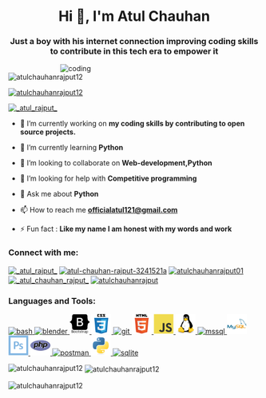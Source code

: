 <h1 align="center">Hi 👋, I'm Atul Chauhan</h1>
<h3 align="center">Just a boy with his internet connection improving coding skills to contribute in this tech era to empower it</h3>

<img align="right" alt="coding" width="400" src ="D:\Github Profile\techstack.gif">

<p align="left"> <img src="https://komarev.com/ghpvc/?username=atulchauhanrajput12&label=Profile%20views&color=0e75b6&style=flat" alt="atulchauhanrajput12" /> </p>

<p align="left"> <a href="https://github.com/ryo-ma/github-profile-trophy"><img src="https://github-profile-trophy.vercel.app/?username=atulchauhanrajput12" alt="atulchauhanrajput12" /></a> </p>

<p align="left"> <a href="https://twitter.com/_atul_rajput_" target="blank"><img src="https://img.shields.io/twitter/follow/_atul_rajput_?logo=twitter&style=for-the-badge" alt="_atul_rajput_" /></a> </p>

- 🔭 I’m currently working on **my coding skills by contributing to open source projects.**

- 🌱 I’m currently learning **Python**

- 👯 I’m looking to collaborate on **Web-development,Python**

- 🤝 I’m looking for help with **Competitive programming**

- 💬 Ask me about **Python**

- 📫 How to reach me **officialatul121@gmail.com**

- ⚡ Fun fact : **Like my name I am honest with my words and work**

<h3 align="left">Connect with me:</h3>
<p align="left">
<a href="https://twitter.com/_atul_rajput_" target="blank"><img align="center" src="https://raw.githubusercontent.com/rahuldkjain/github-profile-readme-generator/master/src/images/icons/Social/twitter.svg" alt="_atul_rajput_" height="30" width="40" /></a>
<a href="https://linkedin.com/in/atul-chauhan-rajput-3241521a" target="blank"><img align="center" src="https://raw.githubusercontent.com/rahuldkjain/github-profile-readme-generator/master/src/images/icons/Social/linked-in-alt.svg" alt="atul-chauhan-rajput-3241521a" height="30" width="40" /></a>
<a href="https://fb.com/atulchauhanrajput01" target="blank"><img align="center" src="https://raw.githubusercontent.com/rahuldkjain/github-profile-readme-generator/master/src/images/icons/Social/facebook.svg" alt="atulchauhanrajput01" height="30" width="40" /></a>
<a href="https://instagram.com/_atul_chauhan_rajput_" target="blank"><img align="center" src="https://raw.githubusercontent.com/rahuldkjain/github-profile-readme-generator/master/src/images/icons/Social/instagram.svg" alt="_atul_chauhan_rajput_" height="30" width="40" /></a>
<a href="https://www.youtube.com/c/atulchauhanrajput" target="blank"><img align="center" src="https://raw.githubusercontent.com/rahuldkjain/github-profile-readme-generator/master/src/images/icons/Social/youtube.svg" alt="atulchauhanrajput" height="30" width="40" /></a>
</p>

<h3 align="left">Languages and Tools:</h3>
<p align="left"> <a href="https://www.gnu.org/software/bash/" target="_blank" rel="noreferrer"> <img src="https://www.vectorlogo.zone/logos/gnu_bash/gnu_bash-icon.svg" alt="bash" width="40" height="40"/> </a> <a href="https://www.blender.org/" target="_blank" rel="noreferrer"> <img src="https://download.blender.org/branding/community/blender_community_badge_white.svg" alt="blender" width="40" height="40"/> </a> <a href="https://getbootstrap.com" target="_blank" rel="noreferrer"> <img src="https://raw.githubusercontent.com/devicons/devicon/master/icons/bootstrap/bootstrap-plain-wordmark.svg" alt="bootstrap" width="40" height="40"/> </a> <a href="https://www.w3schools.com/css/" target="_blank" rel="noreferrer"> <img src="https://raw.githubusercontent.com/devicons/devicon/master/icons/css3/css3-original-wordmark.svg" alt="css3" width="40" height="40"/> </a> <a href="https://git-scm.com/" target="_blank" rel="noreferrer"> <img src="https://www.vectorlogo.zone/logos/git-scm/git-scm-icon.svg" alt="git" width="40" height="40"/> </a> <a href="https://www.w3.org/html/" target="_blank" rel="noreferrer"> <img src="https://raw.githubusercontent.com/devicons/devicon/master/icons/html5/html5-original-wordmark.svg" alt="html5" width="40" height="40"/> </a> <a href="https://developer.mozilla.org/en-US/docs/Web/JavaScript" target="_blank" rel="noreferrer"> <img src="https://raw.githubusercontent.com/devicons/devicon/master/icons/javascript/javascript-original.svg" alt="javascript" width="40" height="40"/> </a> <a href="https://www.linux.org/" target="_blank" rel="noreferrer"> <img src="https://raw.githubusercontent.com/devicons/devicon/master/icons/linux/linux-original.svg" alt="linux" width="40" height="40"/> </a> <a href="https://www.microsoft.com/en-us/sql-server" target="_blank" rel="noreferrer"> <img src="https://www.svgrepo.com/show/303229/microsoft-sql-server-logo.svg" alt="mssql" width="40" height="40"/> </a> <a href="https://www.mysql.com/" target="_blank" rel="noreferrer"> <img src="https://raw.githubusercontent.com/devicons/devicon/master/icons/mysql/mysql-original-wordmark.svg" alt="mysql" width="40" height="40"/> </a> <a href="https://www.photoshop.com/en" target="_blank" rel="noreferrer"> <img src="https://raw.githubusercontent.com/devicons/devicon/master/icons/photoshop/photoshop-line.svg" alt="photoshop" width="40" height="40"/> </a> <a href="https://www.php.net" target="_blank" rel="noreferrer"> <img src="https://raw.githubusercontent.com/devicons/devicon/master/icons/php/php-original.svg" alt="php" width="40" height="40"/> </a> <a href="https://postman.com" target="_blank" rel="noreferrer"> <img src="https://www.vectorlogo.zone/logos/getpostman/getpostman-icon.svg" alt="postman" width="40" height="40"/> </a> <a href="https://www.python.org" target="_blank" rel="noreferrer"> <img src="https://raw.githubusercontent.com/devicons/devicon/master/icons/python/python-original.svg" alt="python" width="40" height="40"/> </a> <a href="https://www.sqlite.org/" target="_blank" rel="noreferrer"> <img src="https://www.vectorlogo.zone/logos/sqlite/sqlite-icon.svg" alt="sqlite" width="40" height="40"/> </a> </p>

<p><img align="left" src="https://github-readme-stats.vercel.app/api/top-langs?username=atulchauhanrajput12&show_icons=true&locale=en&layout=compact" alt="atulchauhanrajput12" /></p>

<p>&nbsp;<img align="center" src="https://github-readme-stats.vercel.app/api?username=atulchauhanrajput12&show_icons=true&locale=en" alt="atulchauhanrajput12" /></p>

<p><img align="center" src="https://github-readme-streak-stats.herokuapp.com/?user=atulchauhanrajput12&" alt="atulchauhanrajput12" /></p>
